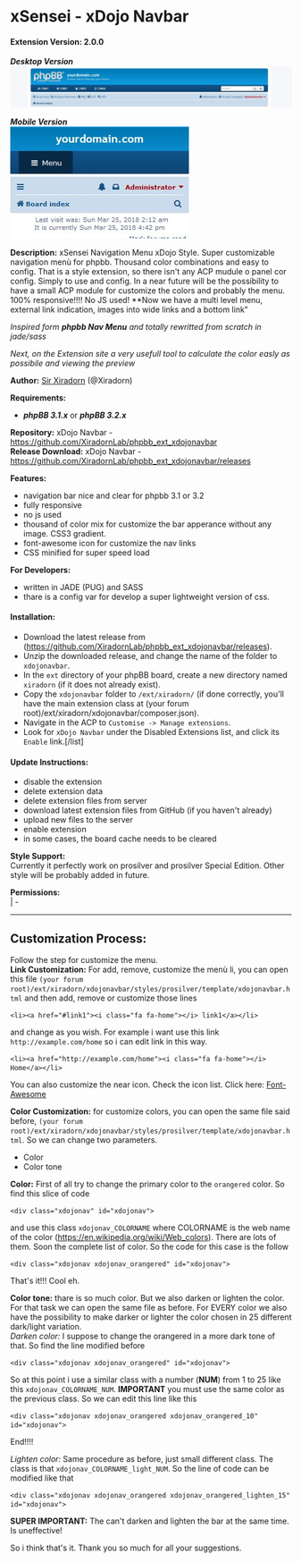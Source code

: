 # xSensei - xDojo Navbar
#### Extension Version: 2.0.0  

_**Desktop Version**_  
![screen1](contrib/screen.jpg "screen1") 

_**Mobile Version**_  
![screen2](contrib/screen2.jpg "screen2")

**Description:** xSensei Navigation Menu xDojo Style. Super customizable navigation menù for phpbb. Thousand color combinations and easy to config. That is a style extension, so there isn't any ACP mudule o panel cor config. Simply to use and config. In a near future will be the possibility to have a small ACP module for customize the colors and probably the menu. 100% responsive!!!! No JS used! **Now we have a multi level menu, external link indication, images into wide links and a bottom link"

_Inspired form **phpbb Nav Menu** and totally rewritted from scratch in jade/sass_

_Next, on the Extension site a very usefull tool to calculate the color easly as possibile and viewing the preview_

**Author:** [Sir Xiradorn](https://github.com/Xiradorn "Tony Frost") (@Xiradorn)

**Requirements:**  
* ***phpBB 3.1.x*** or ***phpBB 3.2.x***  

**Repository:** xDojo Navbar - https://github.com/XiradornLab/phpbb_ext_xdojonavbar  
**Release Download:** xDojo Navbar - https://github.com/XiradornLab/phpbb_ext_xdojonavbar/releases  

**Features:**  
* navigation bar nice and clear for phpbb 3.1 or 3.2
* fully responsive
* no js used
* thousand of color mix for customize the bar apperance without any image. CSS3 gradient.
* font-awesome icon for customize the nav links
* CSS minified for super speed load

**For Developers:**  
* written in JADE (PUG) and SASS
* thare is a config var for develop a super lightweight version of css. 

#### Installation:  
* Download the latest release from (https://github.com/XiradornLab/phpbb_ext_xdojonavbar/releases).
* Unzip the downloaded release, and change the name of the folder to `xdojonavbar`.
* In the `ext` directory of your phpBB board, create a new directory named `xiradorn` (if it does not already exist).
* Copy the `xdojonavbar` folder to `/ext/xiradorn/` (if done correctly, you'll have the main extension class at (your forum root)/ext/xiradorn/xdojonavbar/composer.json).
* Navigate in the ACP to `Customise -> Manage extensions`.
* Look for `xDojo Navbar` under the Disabled Extensions list, and click its `Enable` link.[/list]

#### Update Instructions:  
* disable the extension
* delete extension data
* delete extension files from server
* download latest extension files from GitHub (if you haven't already)
* upload new files to the server
* enable extension
* in some cases, the board cache needs to be cleared

**Style Support:**  
Currently it perfectly work on prosilver and prosilver Special Edition. Other style will be probably added in future.  

**Permissions:**  
| -

----    
## Customization Process:  
Follow the step for customize the menu.  
**Link Customization:** For add, remove, customize the menù li, you can open this file `(your forum root)/ext/xiradorn/xdojonavbar/styles/prosilver/template/xdojonavbar.html` and then add, remove or customize those lines

    <li><a href="#link1"><i class="fa fa-home"></i> link1</a></li>

and change as you wish. For example i want use this link `http://example.com/home` so i can edit link in this way.

    <li><a href="http://example.com/home"><i class="fa fa-home"></i> Home</a></li>

You can also customize the near icon. Check the icon list. Click here: [Font-Awesome](https://fontawesome.com/)

**Color Customization:** for customize colors, you can open the same file said before, `(your forum root)/ext/xiradorn/xdojonavbar/styles/prosilver/template/xdojonavbar.html`. So we can change two parameters.
* Color
* Color tone

**Color:** First of all try to change the primary color to the `orangered` color. So find this slice of code

    <div class="xdojonav" id="xdojonav">

and use this class `xdojonav_COLORNAME` where COLORNAME is the web name of the color (https://en.wikipedia.org/wiki/Web_colors). There are lots of them. Soon the complete list of color. So the code for this case is the follow

    <div class="xdojonav xdojonav_orangered" id="xdojonav">

That's it!!! Cool eh.  

**Color tone:** thare is so much color. But we also darken or lighten the color. For that task we can open the same file as before. For EVERY color we also have the possibility to make darker or lighter the color chosen in 25 different dark/light variation.  
_Darken color:_ I suppose to change the orangered in a more dark tone of that. So find the line modified before

    <div class="xdojonav xdojonav_orangered" id="xdojonav">

So at this point i use a similar class with a number (**NUM**) from 1 to 25 like this `xdojonav_COLORNAME_NUM`. **IMPORTANT** you must use the same color as the previous class. So we can edit this line like this

    <div class="xdojonav xdojonav_orangered xdojonav_orangered_10" id="xdojonav">

End!!!!  

_Lighten color:_ Same procedure as before, just small different class. The class is that `xdojonav_COLORNAME_light_NUM`. So the line of code can be modified like that

    <div class="xdojonav xdojonav_orangered xdojonav_orangered_lighten_15" id="xdojonav">

**SUPER IMPORTANT:** The can't darken and lighten the bar at the same time. Is uneffective!  

So i think that's it. Thank you so much for all your suggestions.  